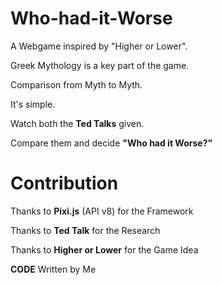 # Who-had-it-Worse
A Webgame inspired by "Higher or Lower".

Greek Mythology is a key part of the game.

Comparison from Myth to Myth.



It's simple.

Watch both the **Ted Talks** given.  

Compare them and decide **"Who had it Worse?"**

# Contribution
Thanks to **Pixi.js** (API v8) for the Framework

Thanks to **Ted Talk** for the Research

Thanks to **Higher or Lower** for the Game Idea

**CODE** Written by Me
